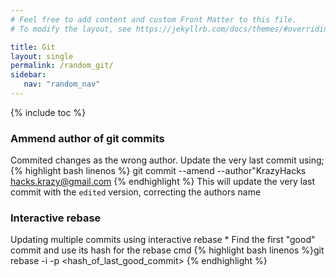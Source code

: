 ```yaml
---
# Feel free to add content and custom Front Matter to this file.
# To modify the layout, see https://jekyllrb.com/docs/themes/#overriding-theme-defaults

title: Git
layout: single
permalink: /random_git/
sidebar:
   nav: "random_nav"
---
```

{% include toc %}

### Ammend author of git commits
Commited changes as the wrong author. Update the very last commit using;
   {% highlight bash linenos %} git commit --amend --author"KrazyHacks <hacks.krazy@gmail.com> {% endhighlight %}
This will update the very last commit with the ``edited`` version, correcting the authors name
### Interactive rebase
Updating multiple commits using interactive rebase
    * Find the first "good"  commit and use its hash for the rebase cmd
      {% highlight bash linenos %}git rebase -i -p <hash_of_last_good_commit> {% endhighlight %}

